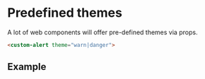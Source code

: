 # Predefined themes

A lot of web components will offer pre-defined themes via props. 

```html
<custom-alert theme="warn|danger">
```


## Example
